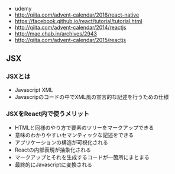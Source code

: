 - udemy
- http://qiita.com/advent-calendar/2016/react-native
- https://facebook.github.io/react/tutorial/tutorial.html
- http://qiita.com/advent-calendar/2014/reactjs
- http://mae.chab.in/archives/2943
- http://qiita.com/advent-calendar/2015/reactjs

## JSX

### JSXとは
- Javascript XML
- Javascripのコードの中でXML風の宣言的な記述を行うための仕様

### JSXをReact内で使うメリット
- HTMLと同様のやり方で要素のツリーをマークアップできる
- 意味のわかりやすいセマンティックな記述をできる
- アプリケーションの構造が可視化される
- Reactの内部表現が抽象化される
- マークアップとそれを生成するコードが一箇所にまとまる
- 最終的にJavascriptに変換される
